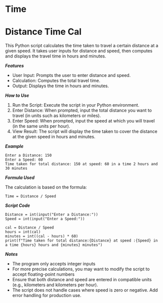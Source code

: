 # Time

# Distance Time Cal

This Python script calculates the time taken to travel a certain distance at a given speed. It takes user inputs for distance and speed, then computes and displays the travel time in hours and minutes.

***Features***
  - User Input: Prompts the user to enter distance and speed.  
  - Calculation: Computes the total travel time. 
  - Output: Displays the time in hours and minutes.


***How to Use***
  1. Run the Script:
      Execute the script in your Python environment.
  2. Enter Distance:
      When prompted, input the total distance you want to travel (in units such as kilometers or miles).
  3. Enter Speed:
      When prompted, input the speed at which you will travel (in the same units per hour).
  4. View Result:
      The script will display the time taken to cover the distance at the given speed in hours and minutes.

***Example***

```
Enter a Distance: 150
Enter a Speed: 60
Time taken for total distance: 150 at speed: 60 in a time 2 hours and 30 minutes
```
***Formula Used***

The calculation is based on the formula:

```
Time = Distance / Speed
```

***Script Code***

```
Distance = int(input("Enter a Distance:"))
Speed = int(input("Enter a Speed:"))

cal = Distance / Speed
hours = int(cal)
minutes = int((cal - hours) * 60)
print(f"Time taken for total distance:{Distance} at speed :{Speed} in a time {hours} hours and {minutes} minutes")

```
***Notes***

  - The program only accepts integer inputs
  - For more precise calculations, you may want to modify the script to accept floating-point numbers
  - Ensure that both distance and speed are entered in compatible units (e.g., kilometers and kilometers per hour).
  - The script does not handle cases where speed is zero or negative. Add error handling for production use.
